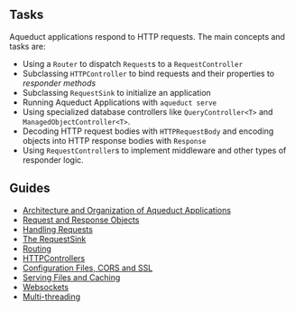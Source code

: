 ## Tasks

Aqueduct applications respond to HTTP requests. The main concepts and tasks are:

- Using a `Router` to dispatch `Request`s to a `RequestController`
- Subclassing `HTTPController` to bind requests and their properties to *responder methods*
- Subclassing `RequestSink` to initialize an application
- Running Aqueduct Applications with `aqueduct serve`
- Using specialized database controllers like `QueryController<T>` and `ManagedObjectController<T>`.
- Decoding HTTP request bodies with `HTTPRequestBody` and encoding objects into HTTP response bodies with `Response`
- Using `RequestController`s to implement middleware and other types of responder logic.

## Guides

- [Architecture and Organization of Aqueduct Applications](structure.md)
- [Request and Response Objects](request_and_response.md)
- [Handling Requests](request_controller.md)
- [The RequestSink](request_sink.md)
- [Routing](routing.md)
- [HTTPControllers](http_controller.md)
- [Configuration Files, CORS and SSL](configure.md)
- [Serving Files and Caching](serving_files.md)
- [Websockets](websockets.md)
- [Multi-threading](threading.md)
